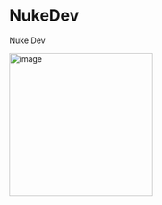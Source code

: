 # NukeDev
Nuke Dev


<img width="256" height="256" alt="image" src="https://github.com/user-attachments/assets/2f6b050e-a873-474b-8cd1-13f42cd6d33b" />
